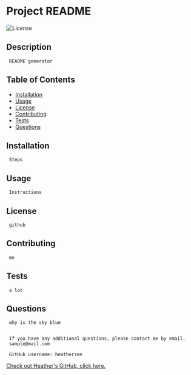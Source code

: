 # Project README
  ![License](https://img.shields.io/badge/license-GitHub-blue.svg)

## Description
     README generator
## Table of Contents
* [Installation](#installation)
* [Usage](#usage)
* [License](#license)
* [Contributing](#contributing)
* [Tests](#tests)
* [Questions](#questions)
## Installation
     Steps
## Usage
     Instructions
## License
     github
## Contributing
     me
## Tests
     a lot
## Questions
     why is the sky blue


     If you have any additional questions, please contact me by email.
     sample@mail.com

     GitHub username: heatherzen
[Check out Heather's GitHub, click here.](https://www.github.com/heatherzen)
